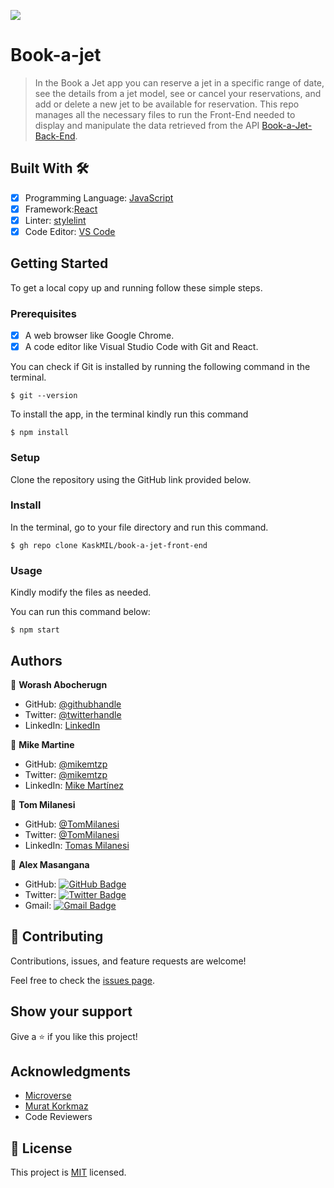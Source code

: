 ![](https://img.shields.io/badge/Microverse-blueviolet)

# Book-a-jet

> In the Book a Jet app you can reserve a jet in a specific range of date, see the details from a jet model, see or cancel your reservations, and add or delete a new jet to be available for reservation. This repo manages all the necessary files to run the Front-End needed to display and manipulate the data retrieved from the API [Book-a-Jet-Back-End](https://github.com/KaskMIL/book-a-jet-backend).

## Built With 🛠️

- [x] Programming Language: [JavaScript](https://www.javascript.com/)
- [x] Framework:[React](https://reactjs.org/)
- [x] Linter: [stylelint](https://stylelint.io/)
- [x] Code Editor: [VS Code](https://code.visualstudio.com/)

## Getting Started

To get a local copy up and running follow these simple steps.

### Prerequisites

- [x] A web browser like Google Chrome.
- [x] A code editor like Visual Studio Code with Git and React.

You can check if Git is installed by running the following command in the terminal.

```
$ git --version
```

To install the app, in the terminal kindly run this command

```
$ npm install
```

### Setup

Clone the repository using the GitHub link provided below.

### Install

In the terminal, go to your file directory and run this command.

```
$ gh repo clone KaskMIL/book-a-jet-front-end
```

### Usage

Kindly modify the files as needed.

You can run this command below:

```
$ npm start
```

## Authors

👤 **Worash Abocherugn**

- GitHub: [@githubhandle](https://github.com/worashf)
- Twitter: [@twitterhandle](https://twitter.com/WorashAboche)
- LinkedIn: [LinkedIn](https://www.linkedin.com/in/worash-abocherugn-a02219154/)

👤 **Mike Martine**

- GitHub: [
  @mikemtzp
  ](https://github.com/mikemtzp)
- Twitter: [
  @mikemtzp
  ](https://twitter.com/mikemtzp)
- LinkedIn: [Mike Martínez](https://www.linkedin.com/in/mike-mart%C3%ADnez/)

👤 **Tom Milanesi**

- GitHub: [@TomMilanesi](https://github.com/KaskMIL)
- Twitter: [@TomMilanesi](https://twitter.com/TomasMilanesi)
- LinkedIn: [Tomas Milanesi](https://www.linkedin.com/in/tomas-milanesi-3427bb185/)

👤 **Alex Masangana**

- GitHub: [![GitHub Badge](https://img.shields.io/badge/-Alexander-white?logo=GitHub&logoColor=181717&style=plastic)](https://github.com/masangana)
- Twitter: [![Twitter Badge](https://img.shields.io/badge/-Alexander-white?logo=Twitter&logoColor=1DA1F2&style=plastic)](https://twitter.com/alexmasangana)
- Gmail: [![Gmail Badge](https://img.shields.io/badge/-@Alexander-white?logo=Gmail&logoColor=EA4335&style=plastic)](mailto:alexmasangana@gmail.com)

## 🤝 Contributing

Contributions, issues, and feature requests are welcome!

Feel free to check the [issues page](https://github.com/KaskMIL/book-a-jet-front-end/issues).

## Show your support

Give a ⭐️ if you like this project!

## Acknowledgments

- [Microverse](https://www.microverse.org/)
- [Murat Korkmaz](https://www.behance.net/gallery/26425031/Vespa-Responsive-Redesign)
- Code Reviewers

## 📝 License

This project is [MIT](https://github.com/KaskMIL/book-a-jet-front-end/blob/dev/MIT.md) licensed.
